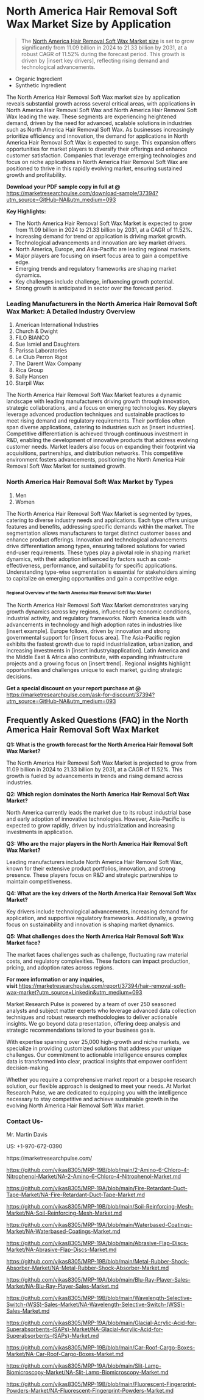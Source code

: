 
<h1>North America Hair Removal Soft Wax Market&nbsp;Size by Application</h1><blockquote><p>The <a href="https://marketresearchpulse.com/download-sample/37394?utm_source=GitHub-NA&amp;utm_medium=093">North America Hair Removal Soft Wax Market size</a> is set to grow significantly from 11.09 billion in 2024 to 21.33 billion by 2031, at a robust CAGR of 11.52% during the forecast period. This growth is driven by [insert key drivers], reflecting rising demand and technological advancements.</p></blockquote><ul><li>Organic Ingredient<li> Synthetic Ingredient</li></ul><p>The North America Hair Removal Soft Wax market size by application reveals substantial growth across several critical areas, with applications in North America Hair Removal Soft Wax and North America Hair Removal Soft Wax leading the way. These segments are experiencing heightened demand, driven by the need for advanced, scalable solutions in industries such as North America Hair Removal Soft Wax. As businesses increasingly prioritize efficiency and innovation, the demand for applications in North America Hair Removal Soft Wax is expected to surge. This expansion offers opportunities for market players to diversify their offerings and enhance customer satisfaction. Companies that leverage emerging technologies and focus on niche applications in North America Hair Removal Soft Wax are positioned to thrive in this rapidly evolving market, ensuring sustained growth and profitability.</p><p><strong>Download your PDF sample copy in full at @ </strong><a href="https://marketresearchpulse.com/download-sample/37394?utm_source=GitHub-NA&amp;utm_medium=093">https://marketresearchpulse.com/download-sample/37394?utm_source=GitHub-NA&amp;utm_medium=093</a></p><p><strong>Key Highlights: </strong></p><ul><li>The North America Hair Removal Soft Wax Market is expected to grow from 11.09 billion in 2024 to 21.33 billion by 2031, at a CAGR of 11.52%.</li><li>Increasing demand for trend or application is driving market growth.</li><li>Technological advancements and innovation are key market drivers.</li><li>North America, Europe, and Asia-Pacific are leading regional markets.</li><li>Major players are focusing on insert focus area to gain a competitive edge.</li><li>Emerging trends and regulatory frameworks are shaping market dynamics.</li><li>Key challenges include challenge, influencing growth potential.</li><li>Strong growth is anticipated in sector over the forecast period.</li></ul><h3>Leading Manufacturers in the North America Hair Removal Soft Wax Market: A Detailed Industry Overview</h3><ol><li>American International Industries</li><li>Church & Dwight</li><li>FILO BIANCO</li><li>Sue Ismiel and Daughters</li><li>Parissa Laboratories</li><li>Le Club Perron Rigot</li><li>The Darent Wax Company</li><li>Rica Group</li><li>Sally Hansen</li><li>Starpil Wax</li></ol><div class="flex max-w-full flex-col flex-grow"><div class="min-h-8 text-message flex w-full flex-col items-end gap-2 whitespace-normal break-words [.text-message+&amp;]:mt-5" dir="auto" data-message-author-role="assistant" data-message-id="fd8432e4-4910-450d-b182-61b7bfb0a01f" data-message-model-slug="gpt-4o"><div class="flex w-full flex-col gap-1 empty:hidden first:pt-[3px]"><div class="markdown prose w-full break-words dark:prose-invert light"><p>The North America Hair Removal Soft Wax Market features a dynamic landscape with leading manufacturers driving growth through innovation, strategic collaborations, and a focus on emerging technologies. Key players leverage advanced production techniques and sustainable practices to meet rising demand and regulatory requirements. Their portfolios often span diverse applications, catering to industries such as [insert industries]. Competitive differentiation is achieved through continuous investment in R&amp;D, enabling the development of innovative products that address evolving customer needs. Market leaders also focus on expanding their footprint via acquisitions, partnerships, and distribution networks. This competitive environment fosters advancements, positioning the North America Hair Removal Soft Wax Market for sustained growth.</p></div></div></div></div><h3>North America Hair Removal Soft Wax Market by Types</h3><ol><li>Men<li> Women</li></ol><div class="flex max-w-full flex-col flex-grow"><div class="min-h-8 text-message flex w-full flex-col items-end gap-2 whitespace-normal break-words [.text-message+&amp;]:mt-5" dir="auto" data-message-author-role="assistant" data-message-id="084470be-0bb7-4664-bddf-5156b4f41249" data-message-model-slug="gpt-4o-mini"><div class="flex w-full flex-col gap-1 empty:hidden first:pt-[3px]"><div class="markdown prose w-full break-words dark:prose-invert light"><p>The North America Hair Removal Soft Wax Market is segmented by types, catering to diverse industry needs and applications. Each type offers unique features and benefits, addressing specific demands within the market. The segmentation allows manufacturers to target distinct customer bases and enhance product offerings. Innovation and technological advancements drive differentiation among types, ensuring tailored solutions for varied end-user requirements. These types play a pivotal role in shaping market dynamics, with their adoption influenced by factors such as cost-effectiveness, performance, and suitability for specific applications. Understanding type-wise segmentation is essential for stakeholders aiming to capitalize on emerging opportunities and gain a competitive edge.</p></div></div></div></div><h3><span style="font-size: 11px;">Regional Overview of the North America Hair Removal Soft Wax Market</span></h3><div class="flex max-w-full flex-col flex-grow"><div class="min-h-8 text-message flex w-full flex-col items-end gap-2 whitespace-normal break-words [.text-message+&amp;]:mt-5" dir="auto" data-message-author-role="assistant" data-message-id="e9038762-ce64-4e30-91c9-9bd413514231" data-message-model-slug="gpt-4o-mini"><div class="flex w-full flex-col gap-1 empty:hidden first:pt-[3px]"><div class="markdown prose w-full break-words dark:prose-invert light"><p>The North America Hair Removal Soft Wax Market demonstrates varying growth dynamics across key regions, influenced by economic conditions, industrial activity, and regulatory frameworks. North America leads with advancements in technology and high adoption rates in industries like [insert example]. Europe follows, driven by innovation and strong governmental support for [insert focus area]. The Asia-Pacific region exhibits the fastest growth due to rapid industrialization, urbanization, and increasing investments in [insert industry/application]. Latin America and the Middle East &amp; Africa also contribute, with expanding infrastructure projects and a growing focus on [insert trend]. Regional insights highlight opportunities and challenges unique to each market, guiding strategic decisions.</p></div></div></div></div><p><strong>Get a special discount on your report purchase at @ </strong><a href="https://marketresearchpulse.com/ask-for-discount/37394?utm_source=GitHub-NA&amp;utm_medium=093">https://marketresearchpulse.com/ask-for-discount/37394?utm_source=GitHub-NA&amp;utm_medium=093</a></p><h2>Frequently Asked Questions (FAQ) in the North America Hair Removal Soft Wax Market</h2><p><strong>Q1: What is the growth forecast for the North America Hair Removal Soft Wax Market?</strong></p><p>The North America Hair Removal Soft Wax Market is projected to grow from 11.09 billion in 2024 to 21.33 billion by 2031, at a CAGR of 11.52%. This growth is fueled by advancements in trends and rising demand across industries.</p><p><strong>Q2: Which region dominates the North America Hair Removal Soft Wax Market?</strong></p><p>North America currently leads the market due to its robust industrial base and early adoption of innovative technologies. However, Asia-Pacific is expected to grow rapidly, driven by industrialization and increasing investments in application.</p><p><strong>Q3: Who are the major players in the North America Hair Removal Soft Wax Market?</strong></p><p>Leading manufacturers include North America Hair Removal Soft Wax, known for their extensive product portfolios, innovation, and strong presence. These players focus on R&amp;D and strategic partnerships to maintain competitiveness.</p><p><strong>Q4: What are the key drivers of the North America Hair Removal Soft Wax Market?</strong></p><p>Key drivers include technological advancements, increasing demand for application, and supportive regulatory frameworks. Additionally, a growing focus on sustainability and innovation is shaping market dynamics.</p><p><strong>Q5: What challenges does the North America Hair Removal Soft Wax Market face?</strong></p><p>The market faces challenges such as challenge, fluctuating raw material costs, and regulatory complexities. These factors can impact production, pricing, and adoption rates across regions.</p><p><strong>For more information or any inquiries, visit&nbsp;</strong><a href="https://marketresearchpulse.com/report/37394/hair-removal-soft-wax-market?utm_source=Linkedin&utm_medium=093">https://marketresearchpulse.com/report/37394/hair-removal-soft-wax-market?utm_source=Linkedin&utm_medium=093</a></p><p>Market Research Pulse is powered by a team of over 250 seasoned analysts and subject matter experts who leverage advanced data collection techniques and robust research methodologies to deliver actionable insights. We go beyond data presentation, offering deep analysis and strategic recommendations tailored to your business goals.</p><p>With expertise spanning over 25,000 high-growth and niche markets, we specialize in providing customized solutions that address your unique challenges. Our commitment to actionable intelligence ensures complex data is transformed into clear, practical insights that empower confident decision-making.</p><p>Whether you require a comprehensive market report or a bespoke research solution, our flexible approach is designed to meet your needs. At Market Research Pulse, we are dedicated to equipping you with the intelligence necessary to stay competitive and achieve sustainable growth in the evolving North America Hair Removal Soft Wax market.</p><h3><strong>Contact Us-</strong></h3><p>Mr. Martin Davis</p><p>US: +1-970-672-0390</p><p>https://marketresearchpulse.com/</p><p><a href="https://github.com/vikas8305/MRP-19B/blob/main/2-Amino-6-Chloro-4-Nitrophenol-Market/NA-2-Amino-6-Chloro-4-Nitrophenol-Market.md">https://github.com/vikas8305/MRP-19B/blob/main/2-Amino-6-Chloro-4-Nitrophenol-Market/NA-2-Amino-6-Chloro-4-Nitrophenol-Market.md</a></p><p><a href="https://github.com/vikas8305/MRP-19A/blob/main/Fire-Retardant-Duct-Tape-Market/NA-Fire-Retardant-Duct-Tape-Market.md">https://github.com/vikas8305/MRP-19A/blob/main/Fire-Retardant-Duct-Tape-Market/NA-Fire-Retardant-Duct-Tape-Market.md</a></p><p><a href="https://github.com/vikas8305/MRP-19B/blob/main/Soil-Reinforcing-Mesh-Market/NA-Soil-Reinforcing-Mesh-Market.md">https://github.com/vikas8305/MRP-19B/blob/main/Soil-Reinforcing-Mesh-Market/NA-Soil-Reinforcing-Mesh-Market.md</a></p><p><a href="https://github.com/vikas8305/MRP-19A/blob/main/Waterbased-Coatings-Market/NA-Waterbased-Coatings-Market.md">https://github.com/vikas8305/MRP-19A/blob/main/Waterbased-Coatings-Market/NA-Waterbased-Coatings-Market.md</a></p><p><a href="https://github.com/vikas8305/MRP-19A/blob/main/Abrasive-Flap-Discs-Market/NA-Abrasive-Flap-Discs-Market.md">https://github.com/vikas8305/MRP-19A/blob/main/Abrasive-Flap-Discs-Market/NA-Abrasive-Flap-Discs-Market.md</a></p><p><a href="https://github.com/vikas8305/MRP-19B/blob/main/Metal-Rubber-Shock-Absorber-Market/NA-Metal-Rubber-Shock-Absorber-Market.md">https://github.com/vikas8305/MRP-19B/blob/main/Metal-Rubber-Shock-Absorber-Market/NA-Metal-Rubber-Shock-Absorber-Market.md</a></p><p><a href="https://github.com/vikas8305/MRP-19A/blob/main/Blu-Ray-Player-Sales-Market/NA-Blu-Ray-Player-Sales-Market.md">https://github.com/vikas8305/MRP-19A/blob/main/Blu-Ray-Player-Sales-Market/NA-Blu-Ray-Player-Sales-Market.md</a></p><p><a href="https://github.com/vikas8305/MRP-19B/blob/main/Wavelength-Selective-Switch-(WSS)-Sales-Market/NA-Wavelength-Selective-Switch-(WSS)-Sales-Market.md">https://github.com/vikas8305/MRP-19B/blob/main/Wavelength-Selective-Switch-(WSS)-Sales-Market/NA-Wavelength-Selective-Switch-(WSS)-Sales-Market.md</a></p><p><a href="https://github.com/vikas8305/MRP-19A/blob/main/Glacial-Acrylic-Acid-for-Superabsorbents-(SAPs)-Market/NA-Glacial-Acrylic-Acid-for-Superabsorbents-(SAPs)-Market.md">https://github.com/vikas8305/MRP-19A/blob/main/Glacial-Acrylic-Acid-for-Superabsorbents-(SAPs)-Market/NA-Glacial-Acrylic-Acid-for-Superabsorbents-(SAPs)-Market.md</a></p><p><a href="https://github.com/vikas8305/MRP-19B/blob/main/Car-Roof-Cargo-Boxes-Market/NA-Car-Roof-Cargo-Boxes-Market.md">https://github.com/vikas8305/MRP-19B/blob/main/Car-Roof-Cargo-Boxes-Market/NA-Car-Roof-Cargo-Boxes-Market.md</a></p><p><a href="https://github.com/vikas8305/MRP-19A/blob/main/Slit-Lamp-Biomicroscopy-Market/NA-Slit-Lamp-Biomicroscopy-Market.md">https://github.com/vikas8305/MRP-19A/blob/main/Slit-Lamp-Biomicroscopy-Market/NA-Slit-Lamp-Biomicroscopy-Market.md</a></p><p><a href="https://github.com/vikas8305/MRP-19B/blob/main/Fluorescent-Fingerprint-Powders-Market/NA-Fluorescent-Fingerprint-Powders-Market.md">https://github.com/vikas8305/MRP-19B/blob/main/Fluorescent-Fingerprint-Powders-Market/NA-Fluorescent-Fingerprint-Powders-Market.md</a></p>
